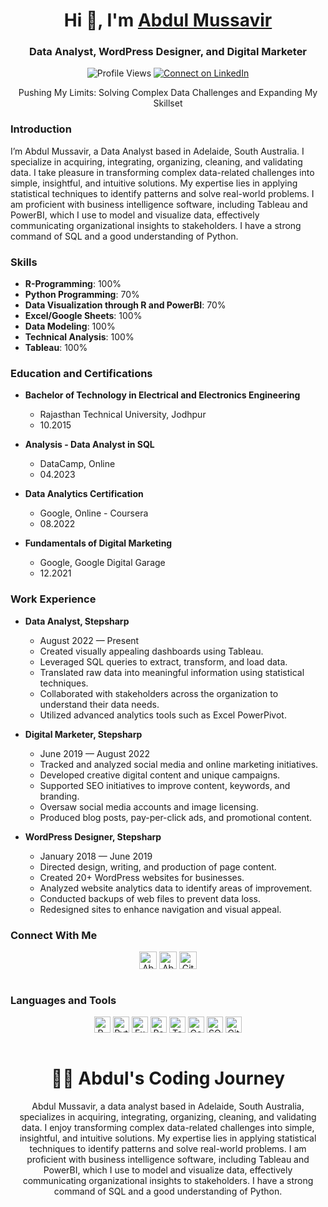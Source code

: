 <h1 align="center">Hi 👋, I'm <a href="https://bold.pro/my/abdul-mussavir-230801235445">Abdul Mussavir</a></h1>
<h3 align="center">Data Analyst, WordPress Designer, and Digital Marketer</h3>

<div align="center">
    <img src="https://komarev.com/ghpvc/?username=abdul-mussavir&label=Profile+Views&color=blue&style=for-the-badge" alt="Profile Views" />
    <a href="https://www.linkedin.com/in/abdul-mussavir/"><img src="https://img.shields.io/badge/-CONNECT-blue?style=for-the-badge&logo=Linkedin&link=https://www.linkedin.com/in/abdul-mussavir" alt="Connect on LinkedIn" /> </a>
</div>

<p align="center">Pushing My Limits: Solving Complex Data Challenges and Expanding My Skillset</p>

### Introduction

I’m Abdul Mussavir, a Data Analyst based in Adelaide, South Australia. I specialize in acquiring, integrating, organizing, cleaning, and validating data. I take pleasure in transforming complex data-related challenges into simple, insightful, and intuitive solutions. My expertise lies in applying statistical techniques to identify patterns and solve real-world problems. I am proficient with business intelligence software, including Tableau and PowerBI, which I use to model and visualize data, effectively communicating organizational insights to stakeholders. I have a strong command of SQL and a good understanding of Python.

### Skills

- **R-Programming**: 100%
- **Python Programming**: 70%
- **Data Visualization through R and PowerBI**: 70%
- **Excel/Google Sheets**: 100%
- **Data Modeling**: 100%
- **Technical Analysis**: 100%
- **Tableau**: 100%

### Education and Certifications

- **Bachelor of Technology in Electrical and Electronics Engineering**
  - Rajasthan Technical University, Jodhpur
  - 10.2015

- **Analysis - Data Analyst in SQL**
  - DataCamp, Online
  - 04.2023

- **Data Analytics Certification**
  - Google, Online - Coursera
  - 08.2022

- **Fundamentals of Digital Marketing**
  - Google, Google Digital Garage
  - 12.2021

### Work Experience

- **Data Analyst, Stepsharp**
  - August 2022 — Present
  - Created visually appealing dashboards using Tableau.
  - Leveraged SQL queries to extract, transform, and load data.
  - Translated raw data into meaningful information using statistical techniques.
  - Collaborated with stakeholders across the organization to understand their data needs.
  - Utilized advanced analytics tools such as Excel PowerPivot.

- **Digital Marketer, Stepsharp**
  - June 2019 — August 2022
  - Tracked and analyzed social media and online marketing initiatives.
  - Developed creative digital content and unique campaigns.
  - Supported SEO initiatives to improve content, keywords, and branding.
  - Oversaw social media accounts and image licensing.
  - Produced blog posts, pay-per-click ads, and promotional content.

- **WordPress Designer, Stepsharp**
  - January 2018 — June 2019
  - Directed design, writing, and production of page content.
  - Created 20+ WordPress websites for businesses.
  - Analyzed website analytics data to identify areas of improvement.
  - Conducted backups of web files to prevent data loss.
  - Redesigned sites to enhance navigation and visual appeal.

### Connect With Me

<div align="center">
  <a href="https://bold.pro/my/abdul-mussavir-230801235445"><img align="center" alt="Abdul Mussavir | Bold.pro" width="28px" src="https://www.vectorlogo.zone/logos/bold/bold-tile.svg" /></a>
  <a href="https://aussieanalyst.com"><img align="center" alt="Abdul Mussavir | Personal Website" width="28px" src="https://www.vectorlogo.zone/logos/google_analytics/google_analytics-icon.svg" /></a>
  <a href="https://github.com/abdul-mussavir"><img align="center" alt="GitHub" width="28px" src="https://www.vectorlogo.zone/logos/github/github-icon.svg" /></a>
</div>

<br />

### Languages and Tools

<div align="center">
  <a href="https://www.r-project.org"><img align="center" alt="R-Programming" width="26px" src="https://www.vectorlogo.zone/logos/r-project/r-project-icon.svg" /></a>
  <a href="https://www.python.org"><img align="center" alt="Python" width="26px" src="https://www.vectorlogo.zone/logos/python/python-icon.svg" /></a>
  <a href="https://www.microsoft.com/en-us/microsoft-365/excel"><img align="center" alt="Excel" width="26px" src="https://www.vectorlogo.zone/logos/microsoft_excel/microsoft_excel-icon.svg" /></a>
  <a href="https://powerbi.microsoft.com"><img align="center" alt="PowerBI" width="26px" src="https://www.vectorlogo.zone/logos/microsoft_powerbi/microsoft_powerbi-icon.svg" /></a>
  <a href="https://www.tableau.com"><img align="center" alt="Tableau" width="26px" src="https://www.vectorlogo.zone/logos/tableau/tableau-icon.svg" /></a>
  <a href="https://www.google.com/sheets/about/"><img align="center" alt="Google Sheets" width="26px" src="https://www.vectorlogo.zone/logos/google_sheets/google_sheets-icon.svg" /></a>
  <a href="https://www.mysql.com"><img align="center" alt="SQL" width="26px" src="https://www.vectorlogo.zone/logos/mysql/mysql-icon.svg" /></a>
  <a href="https://github.com/abdul-mussavir"><img align="center" alt="GitHub" width="26px" src="https://www.vectorlogo.zone/logos/github/github-icon.svg" /></a>
</div>

<br />

<h1 align="center">👨‍💻 Abdul's Coding Journey</h1>
<p align="center">Abdul Mussavir, a data analyst based in Adelaide, South Australia, specializes in acquiring, integrating, organizing, cleaning, and validating data. I enjoy transforming complex data-related challenges into simple, insightful, and intuitive solutions. My expertise lies in applying statistical techniques to identify patterns and solve real-world problems. I am proficient with business intelligence software, including Tableau and PowerBI, which I use to model and visualize data, effectively communicating organizational insights to stakeholders. I have a strong command of SQL and a good understanding of Python.</p>

[linkedin]: https://www.linkedin.com/in/abdul-mussavir/
[boldpro]: https://bold.pro/my/abdul-mussavir-230801235445
[website]: https://aussieanalyst.com
[r-programming]: https://www.r-project.org
[python]: https://www.python.org
[excel]: https://www.microsoft.com/en-us/microsoft-365/excel
[powerbi]: https://powerbi.microsoft.com
[tableau]: https://www.tableau.com
[google-sheets]: https://www.google.com/sheets/about/
[sql]: https://www.mysql.com
[github]: https://github.com/abdul-mussavir
